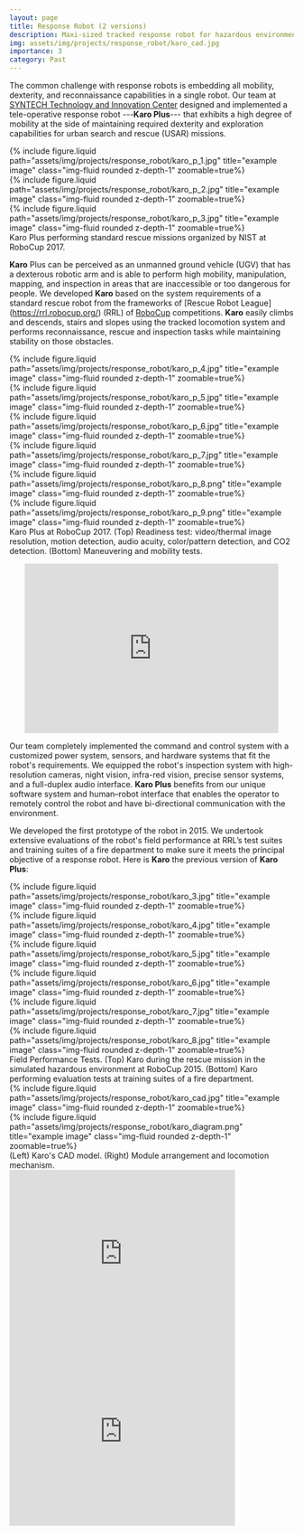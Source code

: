 ```yaml
---
layout: page
title: Response Robot (2 versions)
description: Maxi-sized tracked response robot for hazardous environments
img: assets/img/projects/response_robot/karo_cad.jpg
importance: 3
category: Past
---
```


The common challenge with response robots is embedding all mobility, dexterity, and reconnaissance capabilities in a single robot. Our team at [SYNTECH Technology and Innovation Center](https://www.linkedin.com/company/syntechcenter) designed and implemented a tele-operative response robot ---<b>Karo Plus</b>--- that exhibits a high degree of mobility at the side of maintaining required dexterity and exploration capabilities for urban search and rescue (USAR) missions.


<div class="row">
    <div class="col-sm mt-3 mt-md-0">
        {% include figure.liquid path="assets/img/projects/response_robot/karo_p_1.jpg" title="example image" class="img-fluid rounded z-depth-1" zoomable=true%}
    </div>
    <div class="col-sm mt-3 mt-md-0">
        {% include figure.liquid path="assets/img/projects/response_robot/karo_p_2.jpg" title="example image" class="img-fluid rounded z-depth-1" zoomable=true%}
    </div>
    <div class="col-sm mt-3 mt-md-0">
        {% include figure.liquid path="assets/img/projects/response_robot/karo_p_3.jpg" title="example image" class="img-fluid rounded z-depth-1" zoomable=true%}
    </div>
</div>
<div class="caption">
    Karo Plus performing standard rescue missions organized by NIST at RoboCup 2017.
</div>


<b>Karo</b> Plus can be perceived as an unmanned ground vehicle (UGV) that has a dexterous robotic arm and is able to perform high mobility, manipulation, mapping, and inspection in areas that are inaccessible or too dangerous for people. We developed <b>Karo</b> based on the system requirements of a standard rescue robot from the frameworks of [Rescue Robot League] (https://rrl.robocup.org/) (RRL) of [RoboCup](https://www.robocup.org/) competitions. <b>Karo</b> easily climbs and descends, stairs and slopes using the tracked locomotion system and performs reconnaissance, rescue and inspection tasks while maintaining stability on those obstacles.

<div class="row">
    <div class="col-sm mt-3 mt-md-0">
        {% include figure.liquid path="assets/img/projects/response_robot/karo_p_4.jpg" title="example image" class="img-fluid rounded z-depth-1" zoomable=true%}
    </div>
    <div class="col-sm mt-3 mt-md-0">
        {% include figure.liquid path="assets/img/projects/response_robot/karo_p_5.jpg" title="example image" class="img-fluid rounded z-depth-1" zoomable=true%}
    </div>
    <div class="col-sm mt-3 mt-md-0">
        {% include figure.liquid path="assets/img/projects/response_robot/karo_p_6.jpg" title="example image" class="img-fluid rounded z-depth-1" zoomable=true%}
    </div>
</div>
<div class="row">
    <div class="col-sm mt-3 mt-md-0">
        {% include figure.liquid path="assets/img/projects/response_robot/karo_p_7.jpg" title="example image" class="img-fluid rounded z-depth-1" zoomable=true%}
    </div>
    <div class="col-sm mt-3 mt-md-0">
        {% include figure.liquid path="assets/img/projects/response_robot/karo_p_8.png" title="example image" class="img-fluid rounded z-depth-1" zoomable=true%}
    </div>
    <div class="col-sm mt-3 mt-md-0">
        {% include figure.liquid path="assets/img/projects/response_robot/karo_p_9.png" title="example image" class="img-fluid rounded z-depth-1" zoomable=true%}
    </div>
</div>
<div class="caption">
    Karo Plus at RoboCup 2017. (Top) Readiness test: video/thermal image resolution, motion detection, audio acuity, color/pattern detection, and CO2 detection. (Bottom) Maneuvering and mobility tests.
</div>

<p align="center"><iframe width="450" height="300" src="https://www.youtube.com/embed/FIUPeqhwBsg?rel=0" title="YouTube video player" frameborder="0" allow="accelerometer; autoplay; clipboard-write; encrypted-media; gyroscope; picture-in-picture" allowfullscreen></iframe>
</p>

Our team completely implemented the command and control system with a customized power system, sensors, and hardware systems that fit the robot's requirements. We equipped the robot's inspection system with high-resolution cameras, night vision, infra-red vision, precise sensor systems, and a full-duplex audio interface. <b>Karo Plus</b> benefits from our unique software system and human–robot interface that enables the operator to remotely control the robot and have bi-directional communication with the environment.

We developed the first prototype of the robot in 2015. We undertook extensive evaluations of the robot's field performance at RRL’s test suites and training suites of a fire department to make sure it meets the principal objective of a response robot. Here is <b>Karo</b> the previous version of <b>Karo Plus</b>:

<div class="row">
    <div class="col-sm mt-3 mt-md-0">
        {% include figure.liquid path="assets/img/projects/response_robot/karo_3.jpg" title="example image" class="img-fluid rounded z-depth-1" zoomable=true%}
    </div>
    <div class="col-sm mt-3 mt-md-0">
        {% include figure.liquid path="assets/img/projects/response_robot/karo_4.jpg" title="example image" class="img-fluid rounded z-depth-1" zoomable=true%}
    </div>
    <div class="col-sm mt-3 mt-md-0">
        {% include figure.liquid path="assets/img/projects/response_robot/karo_5.jpg" title="example image" class="img-fluid rounded z-depth-1" zoomable=true%}
    </div>
</div>
<div class="row">
    <div class="col-sm mt-3 mt-md-0">
        {% include figure.liquid path="assets/img/projects/response_robot/karo_6.jpg" title="example image" class="img-fluid rounded z-depth-1" zoomable=true%}
    </div>
    <div class="col-sm mt-3 mt-md-0">
        {% include figure.liquid path="assets/img/projects/response_robot/karo_7.jpg" title="example image" class="img-fluid rounded z-depth-1" zoomable=true%}
    </div>
    <div class="col-sm mt-3 mt-md-0">
        {% include figure.liquid path="assets/img/projects/response_robot/karo_8.jpg" title="example image" class="img-fluid rounded z-depth-1" zoomable=true%}
    </div>
</div>
<div class="caption">
    Field Performance Tests. (Top) Karo during the rescue mission in the simulated hazardous environment at RoboCup 2015. (Bottom) Karo performing evaluation tests at training suites of a fire department.
</div>


<div class="row justify-content-sm-center">
    <div class="col-sm-4 mt-3 mt-md-0">
        {% include figure.liquid path="assets/img/projects/response_robot/karo_cad.jpg" title="example image" class="img-fluid rounded z-depth-1" zoomable=true%}
    </div>
    <div class="col-sm-7 mt-3 mt-md-0">
        {% include figure.liquid path="assets/img/projects/response_robot/karo_diagram.png" title="example image" class="img-fluid rounded z-depth-1" zoomable=true%}
    </div>
</div>
<div class="caption">
    (Left) Karo's CAD model. (Right) Module arrangement and locomotion mechanism.
</div>

<div class="vimeo-wrapper">
<div class="vimeo-video-1">
<iframe width="400" height="315" src="https://www.youtube.com/embed/V9PUI6NAmOY?rel=0" frameborder="0" allowfullscreen></iframe>
</div>
<div class="vimeo-video-2">
<iframe width="400" height="315" src="https://www.youtube.com/embed/OwPHIbkL20M?rel=0" frameborder="0" allowfullscreen></iframe>
</div>
</div>
